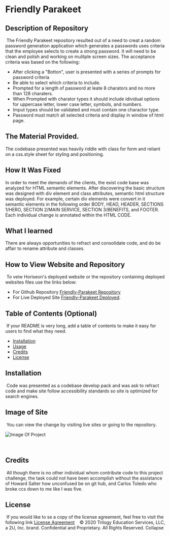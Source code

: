 # Friendly Parakeet

## Description of Repository
​
 The Friendly Parakeet repository resulted out of a need to creat a random password generation application which generates a passwords uses criteria that the employee selects to create a strong password.  It will need to be clean and polish and working on mulitple screen sizes.    The acceptance criteria was based on the following:  

 * After clicking a "Botton", user is presented with a series of prompts for password criteria
 * Be able to select which criteria to include.
 * Prompted for a length of password at leate 8 charators and no more than 128 charaters.
 * When Prompted with charator types it should include idividual options for uppercase letter, lower case letter, symbols, and numbers.  
 * Imput types should be validated and must contain one charactor type.
 * Password must match all selected criteria and display in window of html page.  

## The Material Provided.
 The codebase presented was heavily riddle with class for form and reliant on a css.style sheet for styling and positioning.

## How It Was Fixed

In order to meet the demands of the clients, the exist code base was analyzed for HTML semantic elements.  After discovering the basic structure was designed with div element and class attributes, semantic html structure was deployed.  For example, certain div elements were convert in it semantic elements in the following order BODY, HEAD, HEADER, SECTIONS 1/HERO, SECTION 2/MAIN SERVICE, SECTION 3/BENEFITS, and FOOTER.  
Each individual change is annotated within the HTML CODE.    

## What I learned

There are always opportunities to refract and consolidate code, and do be affair to rename attribute and classes. 
​
## How to View Website and Repository
​
To veiw Horiseon's deployed website or the repository containing deployed websites files use the links below:

* For Github Repository [Friendly-Parakeet Repository](https://github.com/KHudaKoz/friendly-parakeet) 
​
* For Live Deployed Site [Friendly-Parakeet Deployed](https://khudakoz.github.io/friendly-parakeet/).
​
​
## Table of Contents (Optional)
​
If your README is very long, add a table of contents to make it easy for users to find what they need.
​
* [Installation](#installation)
* [Usage](#usage)
* [Credits](#credits)
* [License](#license)
​
​
## Installation
​
Code was presented as a codebase develop pack and was ask to refract code and make site follow accessibility standards so site is optimized for search engines. 

## Image of Site
​
You can view the change by visiting live sites or going to the repository.   

![Image Of Project](frontpage.png)

​

## Credits 
​
All though there is no other individual whom contribute code to this project challenge,  the task could not have been accomplish without the assistance of Howard Salter how unconfused be on git hub, and Carlos Toledo who broke ccs down to me like I was five.
​
​
## License
​
If you would like to se a copy of the license agreement, feel free to visit the following link [License Agreement](https://github.com/KHudaKoz/Horiseon-Seo/blob/main/License.md)
​
​
​
© 2020 Trilogy Education Services, LLC, a 2U, Inc. brand. Confidential and Proprietary. All Rights Reserved.
Collapse
